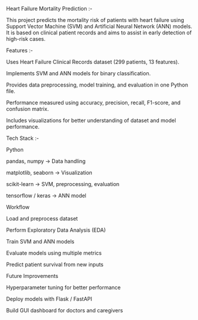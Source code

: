 Heart Failure Mortality Prediction :-

This project predicts the mortality risk of patients with heart failure using Support Vector Machine (SVM) and Artificial Neural Network (ANN) models. It is based on clinical patient records and aims to assist in early detection of high-risk cases.

Features :-

Uses Heart Failure Clinical Records dataset (299 patients, 13 features).

Implements SVM and ANN models for binary classification.

Provides data preprocessing, model training, and evaluation in one Python file.

Performance measured using accuracy, precision, recall, F1-score, and confusion matrix.

Includes visualizations for better understanding of dataset and model performance.

Tech Stack :- 

Python

pandas, numpy → Data handling

matplotlib, seaborn → Visualization

scikit-learn → SVM, preprocessing, evaluation

tensorflow / keras → ANN model

Workflow

Load and preprocess dataset

Perform Exploratory Data Analysis (EDA)

Train SVM and ANN models

Evaluate models using multiple metrics

Predict patient survival from new inputs

Future Improvements

Hyperparameter tuning for better performance

Deploy models with Flask / FastAPI

Build GUI dashboard for doctors and caregivers

